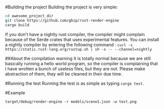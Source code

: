 #Building the project
Building the project is very simple:

```bash
cd awesome_project_dir
git clone https://github.com/gbip/rust-render-engine
cargo build
```



If you don't have a nightly rust compiler, the compiler might complain because of the Serde crates that uses experimental features.
You can install a nightly compiler by entering the following command :
`curl -s https://static.rust-lang.org/rustup.sh | sh -s -- --channel=nightly`


##About the compilation warning
It is totally normal because we are still basically running a hello world program, so the compiler is complaining that I have wrotten a bunch of useless files, but they are not. Please make abstraction of them, they will be cleaned in their due time.


#Running the test
Running the test is as simple as typing `cargo test`.

#Example 
```
target/debug/render-engine -r models/scene1.json -w test.png
```
